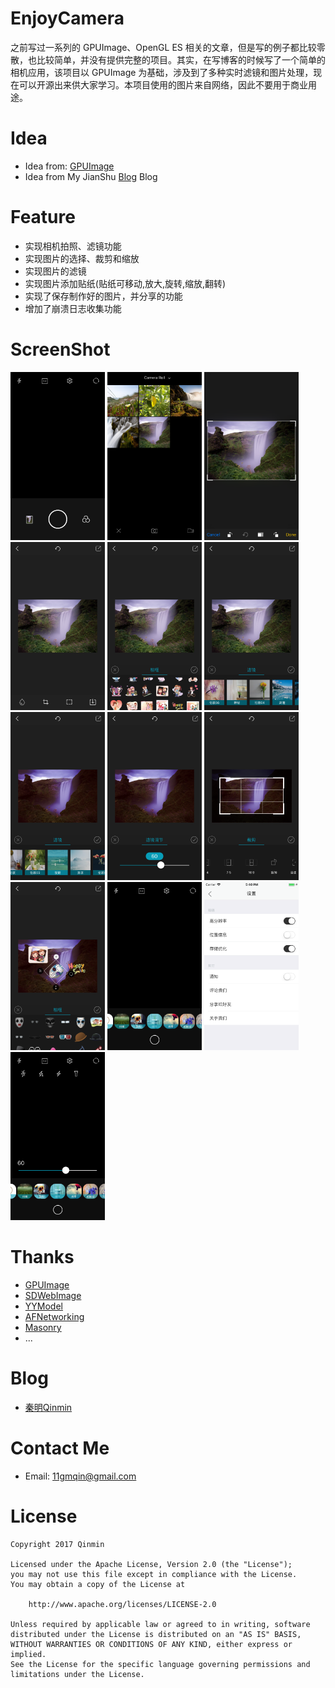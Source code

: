 # EnjoyCamera

之前写过一系列的 GPUImage、OpenGL ES 相关的文章，但是写的例子都比较零散，也比较简单，并没有提供完整的项目。其实，在写博客的时候写了一个简单的相机应用，该项目以 GPUImage 为基础，涉及到了多种实时滤镜和图片处理，现在可以开源出来供大家学习。本项目使用的图片来自网络，因此不要用于商业用途。

# Idea

- Idea from: [GPUImage](https://github.com/BradLarson/GPUImage)
- Idea from My JianShu [Blog](https://www.jianshu.com/u/fff74d0ebed7) Blog

# Feature

- 实现相机拍照、滤镜功能
- 实现图片的选择、裁剪和缩放
- 实现图片的滤镜
- 实现图片添加贴纸(贴纸可移动,放大,旋转,缩放,翻转)
- 实现了保存制作好的图片，并分享的功能
- 增加了崩溃日志收集功能


# ScreenShot

<img src="./pic/1.png" width="30%" height="30%">
<img src="./pic/2.png" width="30%" height="30%">
<img src="./pic/3.png" width="30%" height="30%">
<img src="./pic/4.png" width="30%" height="30%">
<img src="./pic/5.png" width="30%" height="30%">
<img src="./pic/6.png" width="30%" height="30%">
<img src="./pic/7.png" width="30%" height="30%">
<img src="./pic/8.png" width="30%" height="30%">
<img src="./pic/9.png" width="30%" height="30%">
<img src="./pic/10.png" width="30%" height="30%">
<img src="./pic/11.png" width="30%" height="30%">
<img src="./pic/12.png" width="30%" height="30%">
<img src="./pic/13.png" width="30%" height="30%">

# Thanks

- [GPUImage](https://github.com/BradLarson/GPUImage)
- [SDWebImage](https://github.com/rs/SDWebImage)
- [YYModel](https://github.com/ibireme/YYModel)
- [AFNetworking](https://github.com/AFNetworking/AFNetworking)
- [Masonry](https://github.com/SnapKit/Masonry)
- ...


# Blog

- [秦明Qinmin](https://www.jianshu.com/u/fff74d0ebed7)


# Contact Me

- Email: 11gmqin@gmail.com

# License
```
Copyright 2017 Qinmin

Licensed under the Apache License, Version 2.0 (the "License");
you may not use this file except in compliance with the License.
You may obtain a copy of the License at

    http://www.apache.org/licenses/LICENSE-2.0

Unless required by applicable law or agreed to in writing, software
distributed under the License is distributed on an "AS IS" BASIS,
WITHOUT WARRANTIES OR CONDITIONS OF ANY KIND, either express or implied.
See the License for the specific language governing permissions and
limitations under the License.
```
